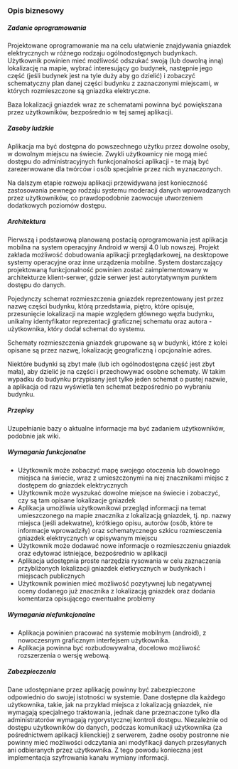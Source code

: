 

### Opis biznesowy

##### Zadanie oprogramowania

Projektowane oprogramowanie ma na celu ułatwienie znajdywania gniazdek elektrycznych w różnego rodzaju ogólnodostępnych budynkach. Użytkownik powinien mieć możliwość odszukać swoją (lub dowolną inną) lokalizację na mapie, wybrać interesujący go budynek, następnie jego część (jeśli budynek jest na tyle duży aby go dzielić) i zobaczyć schematyczny plan danej części budynku z zaznaczonymi miejscami, w których rozmieszczone są gniazdka elektryczne.

Baza lokalizacji gniazdek wraz ze schematami powinna być powiększana przez użytkowników, bezpośrednio w tej samej aplikacji.

##### Zasoby ludzkie

Aplikacja ma być dostępna do powszechnego użytku przez dowolne osoby, w dowolnym miejscu na świecie. Zwykli użytkownicy nie mogą mieć dostępu do administracyjnych funkcjonalności aplikacji - te mają być zarezerwowane dla twórców i osób specjalnie przez nich wyznaczonych.

Na dalszym etapie rozwoju aplikacji przewidywana jest konieczność zastosowania pewnego rodzaju systemu moderacji danych wprowadzanych przez użytkowników, co prawdopodobnie zaowocuje utworzeniem dodatkowych poziomów dostępu.

##### Architektura

Pierwszą i podstawową planowaną postacią oprogramowania jest aplikacja mobilna na system operacyjny Android w wersji 4.0 lub nowszej. Projekt zakłada możliwość dobudowania aplikacji przeglądarkowej, na desktopowe systemy operacyjne oraz inne urządzenia mobilne. System dostarczający projektowaną funkcjonalność powinien zostać zaimplementowany w architekturze klient-serwer, gdzie serwer jest autorytatywnym punktem dostępu do danych.

Pojedynczy schemat rozmieszczenia gniazdek reprezentowany jest przez nazwę części budynku, którą przedstawia, piętro, które opisuje, przesunięcie lokalizacji na mapie względem głównego węzła budynku, unikalny identyfikator reprezentacji graficznej schematu oraz autora - użytkownika, który dodał schemat do systemu.

Schematy rozmieszczenia gniazdek grupowane są w budynki, które z kolei opisane są przez nazwę, lokalizację geograficzną i opcjonalnie adres.

Niektóre budynki są zbyt małe (lub ich ogólnodostępna część jest zbyt mała), aby dzielić je na części i przechowywać osobne schematy. W takim wypadku do budynku przypisany jest tylko jeden schemat o pustej nazwie, a aplikacja od razu wyświetla ten schemat bezpośrednio po wybraniu budynku.

##### Przepisy

Uzupełnianie bazy o aktualne informacje ma być zadaniem użytkowników, podobnie jak wiki.

##### Wymagania funkcjonalne

* Użytkownik może zobaczyć mapę swojego otoczenia lub dowolnego miejsca na świecie, wraz z umieszczonymi na niej znacznikami miejsc z dostępem do gniazdek elektrycznych
* Użytkownik może wyszukać dowolne miejsce na świecie i zobaczyć, czy są tam opisane lokalizacje gniazdek
* Aplikacja umożliwia użytkownikowi przegląd informacji na temat umieszczonego na mapie znacznika z lokalizacją gniazdek, tj. np. nazwy miejsca (jeśli adekwatne), krótkiego opisu, autorów (osób, które te informacje wprowadziły) oraz schematycznego szkicu rozmiesczenia gniazdek elektrycznych w opisywanym miejscu
* Użytkownik może dodawać nowe informacje o rozmieszczeniu gniazdek oraz edytować istniejące, bezpośrednio w aplikacji
* Aplikacja udostępnia proste narzędzia rysowania w celu zaznaczenia przybliżonych lokalizacji gniazdek eletkrycznych w budynkach i miejscach publicznych
* Użytkownik powinien mieć możliwość pozytywnej lub negatywnej oceny dodanego już znacznika z lokalizacją gniazdek oraz dodania komentarza opisującego ewentualne problemy

##### Wymagania niefunkcjonalne

* Aplikacja powinien pracować na systemie mobilnym (android), z nowoczesnym graficznym interfejsem użytkownika.
* Aplikacja powinna być rozbudowywalna, docelowo możliwość rozszerzenia o wersję webową.

##### Zabezpieczenia

Dane udostępniane przez aplikację powinny być zabezpieczone odpowiednio do swojej istotności w systemie. Dane dostępne dla każdego użytkownika, takie, jak na przykład miejsca z lokalizacją gniazdek, nie wymagają specjalnego traktowania, jednak dane przeznaczone tylko dla administratorów wymagają rygorystycznej kontroli dostępu. Niezależnie od dostępu użytkowników do danych, podczas komunikacji użytkownika (za pośrednictwem aplikacji klienckiej) z serwerem, żadne osoby postronne nie powinny mieć możliwości odczytania ani modyfikacji danych przesyłanych ani odbieranych przez użytkownika. Z tego powodu konieczna jest implementacja szyfrowania kanału wymiany informacji.
